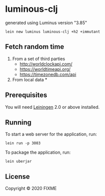 # luminous-clj
generated using Luminus version "3.85"

`lein new luminus luminous-clj +h2 +immutant`

## Fetch random time
1. From a set of third parties
    * http://worldclockapi.com/
    * https://worldtimeapi.org/
    * https://timezonedb.com/api
2. From local data
    *   
## Prerequisites

You will need [Leiningen][1] 2.0 or above installed.

[1]: https://github.com/technomancy/leiningen

## Running

To start a web server for the application, run:

    lein run -p 3003

To package the application, run:

    lein uberjar    

## License

Copyright © 2020 FIXME
